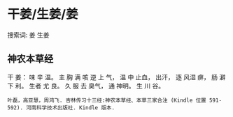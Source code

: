 # 干姜/生姜/姜

搜索词: 姜 生姜

## 神农本草经

干 姜： 味 辛 温。 主 胸 满 咳 逆 上 气， 温 中 止血， 出汗， 逐 风湿 痹， 肠 澼 下 利。 生者 尤 良。 久 服 去 臭气， 通 神明。 生 川 谷。

```{seealso}
叶磊，高亚慧，周鸿飞. 杏林传习十三经:神农本草经、本草三家合注 (Kindle 位置 591-592). 河南科学技术出版社. Kindle 版本. 
```